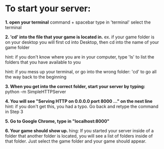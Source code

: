 <h1>To start your server:</h1>

<b>1. open your terminal</b>
command + spacebar
type in 'terminal'
select the terminal

<b>2. 'cd' into the file that your game is located in.</b>
ex. if your game folder is on your desktop you will first cd into Desktop, then cd into the name of your game folder

hint: if you don't know where you are in your computer, type 'ls' to list the folders that you have available to you

hint: if you mess up your terminal, or go into the wrong folder:
'cd' to go all the way back to the beginning

<b>3. When you get into the correct folder, start your server by typing:</b>
python -m SimpleHTTPServer

<b>4. You will see "Serving HTTP on 0.0.0.0 port 8000 ..." on the next line</b>
hint: if you don't get this, you had a typo. Go back and retype the command in Step 3

<b>5. Go to Google Chrome, type in "localhost:8000"</b>

<b>6. Your game should show up. </b>
hing: If you started your server inside of a folder that another folder is located, you will see a list of folders inside of that folder. Just select the game folder and your game should appear.
